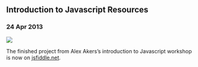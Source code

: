   

## Introduction to Javascript Resources

### 24 Apr 2013

[![](/img/resources/javascript.png)](http://jsfiddle.net/pandamonia/HnDPy/)

The finished project from Alex Akers&rsquo;s introduction to Javascript workshop
   is now on [jsfiddle.net](http://jsfiddle.net/pandamonia/HnDPy/).

  
